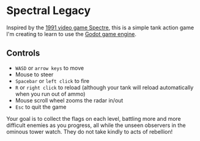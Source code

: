 # Spectral Legacy

Inspired by the [1991 video game Spectre][spectre], this is a simple tank action game I'm creating
to learn to use the [Godot game engine](https://godotengine.org).

## Controls

 * `WASD` or `arrow keys` to move
 * Mouse to steer
 * `Spacebar` or `left click` to fire
 * `R` or `right click` to reload (although your tank will reload automatically when you run out of ammo)
 * Mouse scroll wheel zooms the radar in/out
 * `Esc` to quit the game

Your goal is to collect the flags on each level, battling more and more difficult enemies as you progress,
all while the unseen observers in the ominous tower watch. They do not take kindly to acts of rebellion!

[spectre]: https://en.wikipedia.org/wiki/Spectre_(1991_video_game)

